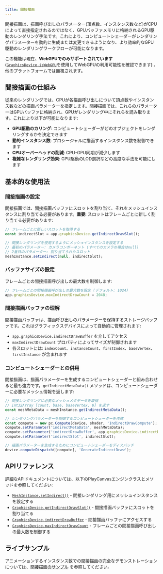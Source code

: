 ```yaml
---
title: 間接描画
---
```


間接描画は、描画呼び出しのパラメーター(頂点数、インスタンス数など)がCPUによって直接指定されるのではなく、GPUバッファメモリに格納されるGPU駆動のレンダリング手法です。これにより、コンピュートシェーダーがレンダリングパラメーターを動的に生成または変更できるようになり、より効率的なGPU駆動のレンダリングワークフローが可能になります。

この機能は現在、**WebGPUでのみサポートされています** ([`GraphicsDevice.isWebGPU`](https://api.playcanvas.com/engine/classes/GraphicsDevice.html#iswebgpu)を使用してWebGPUの利用可能性を確認できます) 。他のプラットフォームでは無視されます。

## 間接描画の仕組み

従来のレンダリングでは、CPUが各描画呼び出しについて頂点数やインスタンス数などの描画パラメーターを指定します。間接描画では、これらのパラメーターはGPUバッファに格納され、GPUがレンダリング中にそれらを読み取ります。これにより以下が可能になります:

- **GPU駆動のカリング**: コンピュートシェーダーがどのオブジェクトをレンダリングするかを決定できます
- **動的インスタンス数**: プロシージャルに描画するインスタンス数を制御できます
- **CPUオーバーヘッドの削減**: CPU-GPU同期が減少します
- **複雑なレンダリング効果**: GPU駆動のLOD選択などの高度な手法を可能にします

## 基本的な使用法

### 間接描画の設定

間接描画では、間接描画バッファにスロットを割り当て、それをメッシュインスタンスに割り当てる必要があります。**重要**: スロットはフレームごとに新しく割り当てる必要があります:

```javascript
// フレームごとに新しいスロットを取得する
const indirectSlot = app.graphicsDevice.getIndirectDrawSlot();

// 間接レンダリングを使用するようにメッシュインスタンスを設定する
// 最初のパラメーター: カメラコンポーネント (すべてのカメラの場合はnull)
// 2番目のパラメーター: 割り当てられたスロット
meshInstance.setIndirect(null, indirectSlot);
```

### バッファサイズの設定

フレームごとの間接描画呼び出しの最大数を制御します:

```javascript
// フレームごとの間接描画呼び出しの最大数を設定 (デフォルト: 1024)
app.graphicsDevice.maxIndirectDrawCount = 2048;
```

### 間接描画バッファの理解

間接描画バッファは、描画呼び出しのパラメーターを保持するストレージバッファです。これはグラフィックスデバイスによって自動的に管理されます:

- `app.graphicsDevice.indirectDrawBuffer` を介してアクセス
- `maxIndirectDrawCount` プロパティによってサイズが制御されます
- 各スロットには: `indexCount`、`instanceCount`、`firstIndex`、`baseVertex`、`firstInstance` が含まれます

### コンピュートシェーダーとの併用

間接描画は、描画パラメーターを生成するコンピュートシェーダーと組み合わせると最も強力です。`getIndirectMetaData()` メソッドは、コンピュートシェーダーに必要なメッシュ情報を返します:

```javascript
// 間接レンダリングに必要なメッシュメタデータを取得
// Int32Array [count, base, baseVertex, 0] を返す
const meshMetaData = meshInstance.getIndirectMetaData();

// レンダリングパラメーターを制御するコンピュートシェーダーを作成
const compute = new pc.Compute(device, shader, 'IndirectDrawCompute');
compute.setParameter('indirectMetaData', meshMetaData);
compute.setParameter('indirectDrawBuffer', app.graphicsDevice.indirectDrawBuffer);
compute.setParameter('indirectSlot', indirectSlot);

// 描画パラメーターを生成するためにコンピュートシェーダーをディスパッチ
device.computeDispatch([compute], 'GenerateIndirectDraw');
```

## APIリファレンス

詳細なAPIドキュメントについては、以下のPlayCanvasエンジンクラスとメソッドを参照してください:

- [`MeshInstance.setIndirect()`](https://api.playcanvas.com/engine/classes/MeshInstance.html#setindirect) - 間接レンダリング用にメッシュインスタンスを設定する
- [`GraphicsDevice.getIndirectDrawSlot()`](https://api.playcanvas.com/engine/classes/GraphicsDevice.html#getindirectdrawslot) - 間接描画バッファにスロットを割り当てる
- [`GraphicsDevice.indirectDrawBuffer`](https://api.playcanvas.com/engine/classes/GraphicsDevice.html#indirectdrawbuffer) - 間接描画バッファにアクセスする
- [`GraphicsDevice.maxIndirectDrawCount`](https://api.playcanvas.com/engine/classes/GraphicsDevice.html#maxindirectdrawcount) - フレームごとの間接描画呼び出しの最大数を制御する

## ライブサンプル

アニメーションするインスタンス数での間接描画の完全なデモンストレーションについては、[間接描画のサンプル](https://playcanvas.github.io/#/compute/indirect-draw) を参照してください。
